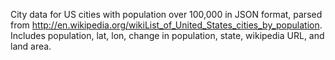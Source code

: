 City data for US cities with population over 100,000 in JSON format, parsed from http://en.wikipedia.org/wikiList_of_United_States_cities_by_population.  Includes population, lat, lon, change in population, state, wikipedia URL, and land area.
